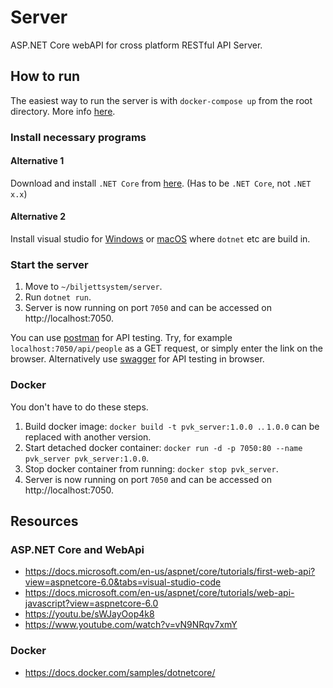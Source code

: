 # Server
ASP.NET Core webAPI for cross platform RESTful API Server.

## How to run
The easiest way to run the server is with `docker-compose up` from the root directory. More info [here](/README.md).

### Install necessary programs
#### Alternative 1
Download and install `.NET Core` from [here](https://dotnet.microsoft.com/en-us/download/dotnet). (Has to be `.NET Core`, not `.NET x.x`)

#### Alternative 2
Install visual studio for [Windows](https://visualstudio.microsoft.com/vs/) or [macOS](https://visualstudio.microsoft.com/vs/mac/) where `dotnet` etc are build in.

### Start the server
1. Move to `~/biljettsystem/server`.
1. Run `dotnet run`.
1. Server is now running on port `7050` and can be accessed on http://localhost:7050.

You can use [postman](https://www.postman.com/downloads/) for API testing. Try, for example `localhost:7050/api/people` as a GET request, or simply enter the link on the browser. Alternatively use [swagger](http://localhost:7050/swagger) for API testing in browser.

### Docker
You don't have to do these steps.

1. Build docker image: `docker build -t pvk_server:1.0.0 .`. `1.0.0` can be replaced with another version.
1. Start detached docker container: `docker run -d -p 7050:80 --name pvk_server pvk_server:1.0.0`.
1. Stop docker container from running: `docker stop pvk_server`.
1. Server is now running on port `7050` and can be accessed on http://localhost:7050.

## Resources
### ASP.NET Core and WebApi
* https://docs.microsoft.com/en-us/aspnet/core/tutorials/first-web-api?view=aspnetcore-6.0&tabs=visual-studio-code
* https://docs.microsoft.com/en-us/aspnet/core/tutorials/web-api-javascript?view=aspnetcore-6.0
* https://youtu.be/sWJayOop4k8
* https://www.youtube.com/watch?v=vN9NRqv7xmY

### Docker
* https://docs.docker.com/samples/dotnetcore/
